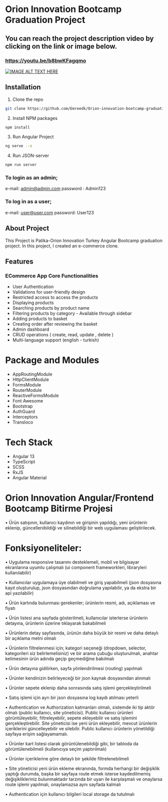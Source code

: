 # Orion Innovation Bootcamp Graduation Project

## You can reach the project description video by clicking on the link or image below.

### https://youtu.be/b8bwKFagqmo

[![IMAGE ALT TEXT HERE](./src/assets/img/Adsız.jpg)](https://youtu.be/b8bwKFagqmo)

## Installation

1. Clone the repo

```sh
git clone https://github.com/Emreedk/Orion-innovation-bootcamp-graduation-project-Emreedk.git
```

2. Install NPM packages

```sh
npm install
```

3. Run Angular Project

```sh
ng serve --o
```

4. Run JSON-server

```sh
npm run server
```

### To login as an admin;

e-mail: admin@admin.com
password : Admin123

### To log in as a user;

e-mail: user@user.com
password: User123

## About Project

This Project is Patika-Orion Innovation Turkey Angular Bootcamp graduation project. In this project, I created an e-commerce clone.

## Features

### ECommerce App Core Functionalities

- User Authentication
- Validations for user-friendly design
- Restricted access to access the products
- Displaying products
- Searching products by product name
- Filtering products by category - Available through sidebar
- Adding products to basket
- Creating order after reviewing the basket
- Admin dashboard
- CRUD operations ( create, read, update , delete )
- Multi-language support (english - turkish)

# Package and Modules

- AppRoutingModule
- HttpClientModule
- FormsModule
- RouterModule
- ReactiveFormsModule
- Font Awesome
- Bootstrap
- AuthGuard
- Interceptors
- Transloco

# Tech Stack

- Angular 13
- TypeScript
- SCSS
- RxJS
- Angular Material

# Orion Innovation Angular/Frontend Bootcamp Bitirme Projesi

• Ürün satışının, kullanıcı kaydının ve girişinin yapıldığı, yeni ürünlerin eklenip, güncellenibildiği ve silinebildiği bir web uygulaması geliştirilecek.

# Fonksiyoneliteler:

• Uygulama responsive tasarımı desteklemeli, mobil ve bilgisayar ekranlarına uyumlu çalışmalı (ui component frameworkleri, libraryleri kullanılabilir)

• Kullanıcılar uygulamaya üye olabilmeli ve giriş yapabilmeli (json dosyasına kayıt oluşturulup, json dosyasından doğrulama yapılabilir, ya da ekstra bir api yazılabilir)

• Ürün kartında bulunması gerekenler; ürünlerin resmi, adı, açıklaması ve fiyatı

• Ürün listesi ana sayfada gösterilmeli, kullanıcılar isterlerse ürünlerin detayına, ürünlerin üzerine tıklayarak bakabilmeli

• Ürünlerin detay sayfasında, ürünün daha büyük bir resmi ve daha detaylı bir açıklama metni olmalı

• Ürünlerin filtrelenmesi için; kategori seçeneği (dropdown, selector, kategorileri siz belirlemelisiniz) ve bir arama çubuğu oluşturulmalı, anahtar kelimesinin ürün adında geçip geçmediğine bakılmalı

• Ürün detayına gidilirken, sayfa yönlendirilmesi (routing) yapılmalı

• Ürünler kendinizin belirleyeceği bir json kaynak dosyasından alınmalı

• Ürünler sepete eklenip daha sonrasında satış işlemi gerçekleştirilmeli

• Satış işlemi için ayrı bir json dosyasına log kaydı atılması yeterli

• Authentication ve Authorization katmanları olmalı, sistemde iki tip aktör olmalı (public kullanıcı, site yöneticisi). Public kullanıcı ürünleri görüntüleyebilir, filtreleyebilir, sepete ekleyebilir ve satış işlemini gerçekleştirebilir. Site yöneticisi ise yeni ürün ekleyebilir, mevcut ürünlerin içeriklerini güncelleyebilir ve silebilir. Public kullanıcı ürünlerin yönetildiği sayfaya erişim sağlayamamalı.

• Ürünler kart listesi olarak görüntülenebildiği gibi, bir tabloda da görüntülenebilmeli (kullanıcıya seçim yaptırılmalı)

• Ürünler içeriklerine göre detaylı bir şekilde filtrelenebilmeli

• Site yöneticisi yeni ürün ekleme ekranında, formda herhangi bir değişiklik yaptığı durumda, başka bir sayfaya route etmek isterse kaydedilmemiş değişiklikleriniz bulunmaktadır tarzında bir uyarı ile karşılaşmalı ve onaylarsa route işlemi yapılmalı, onaylamazsa aynı sayfada kalmalı

• Authentication için kullanıcı bilgileri local storage da tutulmalı
